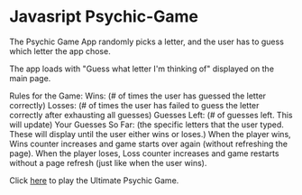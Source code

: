 # Javasript Psychic-Game

The Psychic Game App randomly picks a letter, and the user has to guess which letter the app chose. 

The app loads with "Guess what letter I'm thinking of" displayed on the main page.

Rules for the Game: 
Wins: (# of times the user has guessed the letter correctly)
Losses: (# of times the user has failed to guess the letter correctly after exhausting all guesses)
Guesses Left: (# of guesses left. This will update)
Your Guesses So Far: (the specific letters that the user typed. These will display until the user either wins or loses.)
When the player wins, Wins counter increases and game starts over again (without refreshing the page).
When the player loses, Loss counter increases and game restarts without a page refresh (just like when the user wins).

Click [here](https://grandsuccess87.github.io/Psychic-Game/) to play the Ultimate Psychic Game.
